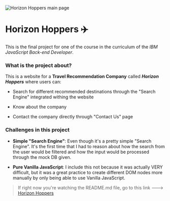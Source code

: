 ![Horizon Hoppers main page](/media/readme-photo.png)

# Horizon Hoppers ✈️

This is the final project for one of the course in the curriculum of the _IBM JavaScript Back-end Developer_.

### What is the project about?

This is a website for a **Travel Recommendation Company** called ***Horizon Hoppers*** where users can:

- Search for different recommended destinations through the "Search Engine" integrated withing the website

- Know about the company

- Contact the company directly through "Contact Us" page

### Challenges in this project

- **Simple "Search Engine"**: Even though it's a pretty simple "Search Engine". It's the first time that I had to reason about how the search from the user would be filtered and how the input would be processed through the mock DB given.

- **Pure Vanilla JavaScript**: I include this not because it was actually VERY difficult, but it was a great practice to create different DOM nodes more manually by only being able to use Vanilla JavaScript.

> If right now you're watching the README.md file, go to this link ---> [Horizon Hoppers](https://ricard0g.github.io/horizon_hoppers/travel_recommendation.html)